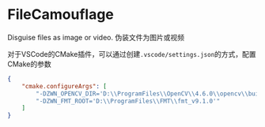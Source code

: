 # FileCamouflage

Disguise files as image or video. 伪装文件为图片或视频

对于VSCode的CMake插件，可以通过创建`.vscode/settings.json`的方式，配置CMake的参数

```json
{
    "cmake.configureArgs": [
        "-DZWN_OPENCV_DIR='D:\\ProgramFiles\\OpenCV\\4.6.0\\opencv\\build'",
        "-DZWN_FMT_ROOT='D:\\ProgramFiles\\FMT\\fmt_v9.1.0'"
    ]
}

```
